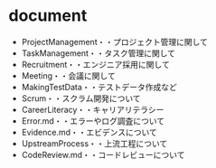 # document
 - ProjectManagement・・プロジェクト管理に関して
 - TaskManagement・・タスク管理に関して
 - Recruitment・・エンジニア採用に関して
 - Meeting・・会議に関して
 - MakingTestData・・テストデータ作成など
 - Scrum・・スクラム開発について
 - CareerLiteracy・・キャリアリテラシー
 - Error.md・・エラーやログ調査について
 - Evidence.md・・エビデンスについて
 - UpstreamProcess・・上流工程について
 - CodeReview.md・・コードレビューについて